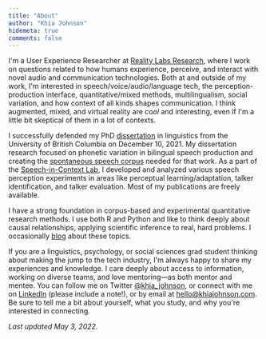 ```yaml
---
title: "About"
author: "Khia Johnson"
hidemeta: true
comments: false
---
```


I'm a User Experience Researcher at [Reality Labs Research](https://research.fb.com/category/augmented-reality-virtual-reality/), where I work on questions related to how humans experience, perceive, and interact with novel audio and communication technologies. Both at and outside of my work, I'm interested in speech/voice/audio/language tech, the perception-production interface, quantitative/mixed methods, multilingualism, social variation, and how context of all kinds shapes communication. I think augmented, mixed, and virtual reality are *cool* and interesting, even if I'm a little bit skeptical of them in a lot of contexts.

I successfully defended my PhD [dissertation](https://github.com/khiajohnson/dissertation) in linguistics from the University of British Columbia on December 10, 2021. My dissertation research focused on phonetic variation in bilingual speech production and creating the [spontaneous speech corpus](https://spice-corpus.readthedocs.io/) needed for that work. As a part of the [Speech-in-Context Lab](https://speechincontext.arts.ubc.ca/), I developed and analyzed various speech perception experiments in areas like perceptual learning/adaptation, talker identification, and talker evaluation. Most of my publications are freely available.

I have a strong foundation in corpus-based and experimental quantitative research methods. I use both R and Python and like to think deeply about causal relationships, applying scientific inference to real, hard problems. I occasionally [blog](/post/) about these topics. 

If you are a linguistics, psychology, or social sciences grad student thinking about making the jump to the tech industry, I'm always happy to share my experiences and knowledge. I care deeply about access to information, working on diverse teams, and love mentoring&mdash;as both mentor and mentee. You can follow me on Twitter [@khia_johnson](https://twitter.com/khia_johnson/), or connect with me on [LinkedIn](https://www.linkedin.com/in/khiajohnson/) (please include a note!), or by email at [hello@khiajohnson.com](mailto:hello@khiajohnson.com). Be sure to tell me a bit about yourself, what you study, and why you're interested in connecting. 

*Last updated May 3, 2022.*